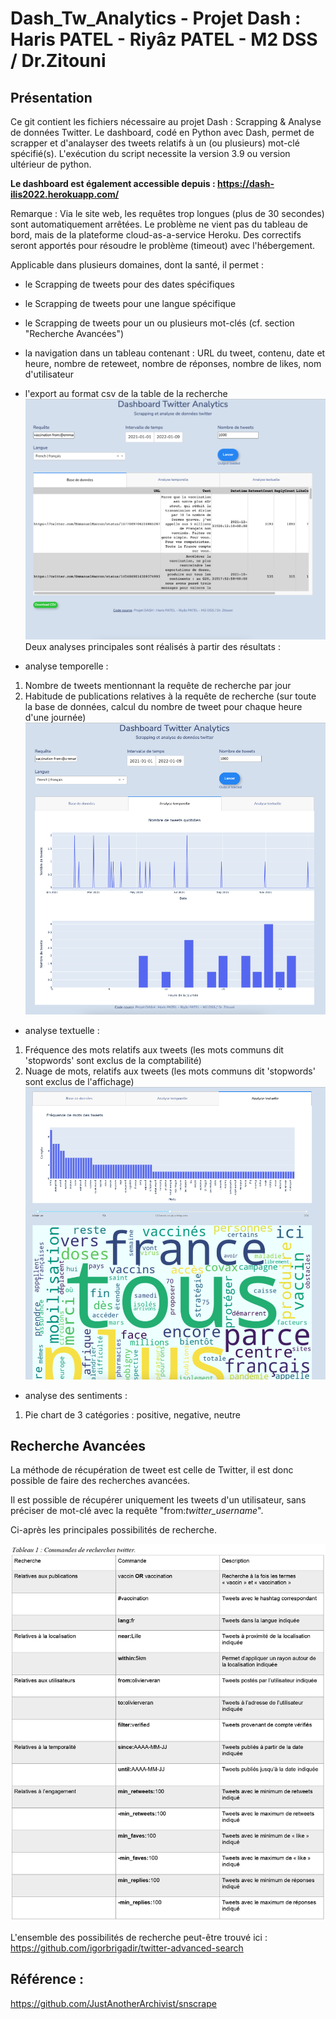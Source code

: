 # Dash_Tw_Analytics - Projet Dash : Haris PATEL - Riyâz PATEL - M2 DSS / Dr.Zitouni 


## Présentation 

Ce git contient les fichiers nécessaire au projet Dash : Scrapping & Analyse de données Twitter.
Le dashboard, codé en Python avec Dash, permet de scrapper et d'analayser des tweets relatifs à un (ou plusieurs) mot-clé spécifié(s). 
L'exécution du script necessite la version 3.9 ou version ultérieur de python.

**Le dashboard est également accessible depuis : https://dash-ilis2022.herokuapp.com/**

Remarque : Via le site web, les requêtes trop longues (plus de 30 secondes) sont automatiquement arrêtées.
Le problème ne vient pas du tableau de bord, mais de la plateforme cloud-as-a-service Heroku. Des correctifs seront apportés pour résoudre le problème (timeout) avec l'hébergement.

Applicable dans plusieurs domaines, dont la santé, il permet :
- le Scrapping de tweets pour des dates spécifiques
- le Scrapping de tweets pour une langue spécifique
- le Scrapping de tweets pour un ou plusieurs mot-clés (cf. section "Recherche Avancées")
- la navigation dans un tableau contenant : URL du tweet, contenu, date et heure, nombre de reteweet, nombre de réponses, nombre de likes, nom d'utilisateur
- l'export au format csv de la table de la recherche
![Base de données](img/screen_df.png)
Deux analyses principales sont réalisés à partir des résultats :

- analyse temporelle : 
1. Nombre de tweets mentionnant la requête de recherche par jour
2. Habitude de publications relatives à la requête de recherche (sur toute la base de données, calcul du nombre de tweet pour chaque heure d'une journée)
![Analyse temporelle](img/screen_temporel.png)

- analyse textuelle :
1. Fréquence des mots relatifs aux tweets (les mots communs dit 'stopwords' sont exclus de la comptabilité)
2. Nuage de mots, relatifs aux tweets (les mots communs dit 'stopwords' sont exclus de l'affichage)
![Analyse textuelle](img/screen_textuel.png)

- analyse des sentiments : 
1. Pie chart de 3 catégories : positive, negative, neutre

## Recherche Avancées
La méthode de récupération de tweet est celle de Twitter, il est donc possible de faire des recherches avancées.

Il est possible de récupérer uniquement les tweets d'un utilisateur, sans préciser de mot-clé avec la requête "from:*twitter_username*".

Ci-après les principales possibilités de recherche.

![Recherche avancée](img/recherche_avancee.jpg)


L'ensemble des possibilités de recherche peut-être trouvé ici : https://github.com/igorbrigadir/twitter-advanced-search


## Référence : 
https://github.com/JustAnotherArchivist/snscrape

